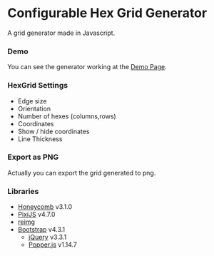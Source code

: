 # Configurable Hex Grid Generator
A grid generator made in Javascript. 

### Demo

You can see the generator working at the [Demo Page](https://hextoryworld.github.io/hexgrid/).

### HexGrid Settings

-  Edge size
-  Orientation
-  Number of hexes (columns,rows)
-  Coordinates
-  Show / hide coordinates
-  Line Thickness

### Export as PNG
Actually you can export the grid generated to png.

### Libraries

-  [Honeycomb](https://github.com/flauwekeul/honeycomb) v3.1.0
-  [PixiJS](http://www.pixijs.com/) v4.7.0
-  [reimg](https://github.com/gillyb/reimg)
-  [Bootstrap](https://getbootstrap.com/) v4.3.1
   -  [jQuery](https://jquery.com/) v3.3.1
   -  [Popper.js](https://popper.js.org/) v1.14.7
